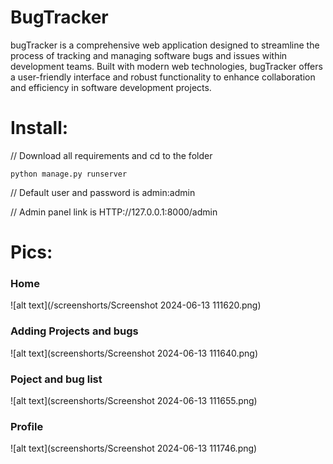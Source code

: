 # BugTracker
bugTracker is a comprehensive web application designed to streamline the process of tracking and managing software bugs and issues within development teams. Built with modern web technologies, bugTracker offers a user-friendly interface and robust functionality to enhance collaboration and efficiency in software development projects.

# Install:

// Download all requirements and cd to the folder

```python manage.py runserver```

// Default user and password is admin:admin 

// Admin panel link is HTTP://127.0.0.1:8000/admin

# Pics:

### Home

![alt text](/screenshorts/Screenshot 2024-06-13 111620.png)

### Adding Projects and bugs

![alt text](screenshorts/Screenshot 2024-06-13 111640.png)

### Poject and bug list

![alt text](screenshorts/Screenshot 2024-06-13 111655.png)

### Profile 

![alt text](screenshorts/Screenshot 2024-06-13 111746.png)
